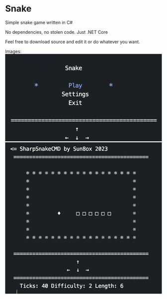# Snake
Simple snake game written in C#

No dependencies, no stolen code. Just .NET Core

Feel free to download source and edit it or do whatever you want.

Images:
![alt text](https://github.com/sun8ox/sharpsnakecmd/blob/main/Screenshots/1.png?raw=true)
![alt text](https://github.com/sun8ox/sharpsnakecmd/blob/main/Screenshots/2.png?raw=true)
